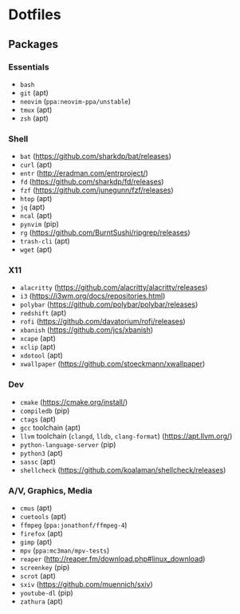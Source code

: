 # Dotfiles

## Packages

### Essentials
- `bash`
- `git` (apt)
- `neovim` (`ppa:neovim-ppa/unstable`)
- `tmux` (apt)
- `zsh` (apt)

### Shell
- `bat` (https://github.com/sharkdp/bat/releases)
- `curl` (apt)
- `entr` (http://eradman.com/entrproject/)
- `fd` (https://github.com/sharkdp/fd/releases)
- `fzf` (https://github.com/junegunn/fzf/releases)
- `htop` (apt)
- `jq` (apt)
- `ncal` (apt)
- `pynvim` (pip)
- `rg` (https://github.com/BurntSushi/ripgrep/releases)
- `trash-cli` (apt)
- `wget` (apt)

### X11
- `alacritty` (https://github.com/alacritty/alacritty/releases)
- `i3` (https://i3wm.org/docs/repositories.html)
- `polybar` (https://github.com/polybar/polybar/releases)
- `redshift` (apt)
- `rofi` (https://github.com/davatorium/rofi/releases)
- `xbanish` (https://github.com/jcs/xbanish)
- `xcape` (apt)
- `xclip` (apt)
- `xdotool` (apt)
- `xwallpaper` (https://github.com/stoeckmann/xwallpaper)

### Dev
- `cmake` (https://cmake.org/install/)
- `compiledb` (pip)
- `ctags` (apt)
- `gcc` toolchain (apt)
- `llvm` toolchain (`clangd`, `lldb`, `clang-format`) (https://apt.llvm.org/)
- `python-language-server` (pip)
- `python3` (apt)
- `sassc` (apt)
- `shellcheck` (https://github.com/koalaman/shellcheck/releases)

### A/V, Graphics, Media
- `cmus` (apt)
- `cuetools` (apt)
- `ffmpeg` (`ppa:jonathonf/ffmpeg-4`)
- `firefox` (apt)
- `gimp` (apt)
- `mpv` (`ppa:mc3man/mpv-tests`)
- `reaper` (http://reaper.fm/download.php#linux_download)
- `screenkey` (pip)
- `scrot` (apt)
- `sxiv` (https://github.com/muennich/sxiv)
- `youtube-dl` (pip)
- `zathura` (apt)
